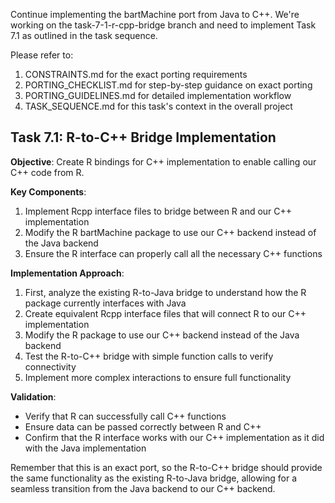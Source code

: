 Continue implementing the bartMachine port from Java to C++. We're working on the task-7-1-r-cpp-bridge branch and need to implement Task 7.1 as outlined in the task sequence.

Please refer to:
1. CONSTRAINTS.md for the exact porting requirements
2. PORTING_CHECKLIST.md for step-by-step guidance on exact porting
3. PORTING_GUIDELINES.md for detailed implementation workflow
4. TASK_SEQUENCE.md for this task's context in the overall project

## Task 7.1: R-to-C++ Bridge Implementation

**Objective**: Create R bindings for C++ implementation to enable calling our C++ code from R.

**Key Components**:
1. Implement Rcpp interface files to bridge between R and our C++ implementation
2. Modify the R bartMachine package to use our C++ backend instead of the Java backend
3. Ensure the R interface can properly call all the necessary C++ functions

**Implementation Approach**:
1. First, analyze the existing R-to-Java bridge to understand how the R package currently interfaces with Java
2. Create equivalent Rcpp interface files that will connect R to our C++ implementation
3. Modify the R package to use our C++ backend instead of the Java backend
4. Test the R-to-C++ bridge with simple function calls to verify connectivity
5. Implement more complex interactions to ensure full functionality

**Validation**:
- Verify that R can successfully call C++ functions
- Ensure data can be passed correctly between R and C++
- Confirm that the R interface works with our C++ implementation as it did with the Java implementation

Remember that this is an exact port, so the R-to-C++ bridge should provide the same functionality as the existing R-to-Java bridge, allowing for a seamless transition from the Java backend to our C++ backend.
